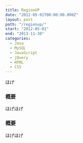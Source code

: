 ```yaml
---
title: RegionUP
date: "2012-05-01T00:00:00.000Z"
layout: post
path: "/regionup/"
start: "2012-05-01"
end: "2013-11-30"
categories:
  - Java
  - MySQL
  - JavaScript
  - jQuery
  - HTML
  - CSS
---
```


ほげ

<!--more-->


### 概要
ほげほげ

### 概要
ほげほげ
